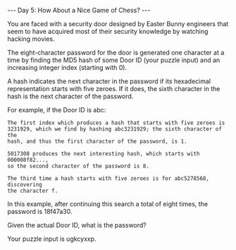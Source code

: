 --- Day 5: How About a Nice Game of Chess? ---

You are faced with a security door designed by Easter Bunny engineers that seem
to have acquired most of their security knowledge by watching hacking movies.

The eight-character password for the door is generated one character at a time
by finding the MD5 hash of some Door ID (your puzzle input) and an increasing
integer index (starting with 0).

A hash indicates the next character in the password if its hexadecimal
representation starts with five zeroes. If it does, the sixth character in the
hash is the next character of the password.

For example, if the Door ID is abc:

    The first index which produces a hash that starts with five zeroes is
    3231929, which we find by hashing abc3231929; the sixth character of the
    hash, and thus the first character of the password, is 1.

    5017308 produces the next interesting hash, which starts with 000008f82...,
    so the second character of the password is 8.

    The third time a hash starts with five zeroes is for abc5278568, discovering
    the character f.

In this example, after continuing this search a total of eight times, the
password is 18f47a30.

Given the actual Door ID, what is the password?

Your puzzle input is ugkcyxxp.
